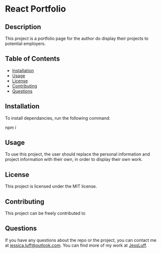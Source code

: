 # React Portfolio

## Description

This project is a portfolio page for the author do display their projects to potential employers.

## Table of Contents

- [Installation](#installation)
- [Usage](#usage)
- [License](#license)
- [Contributing](#contributing)
- [Questions](#questions)

## Installation

To install dependancies, run the following command:

npm i

## Usage

To use this project, the user should replace the personal information and project information with their own, in order to display their own work.

## License

This project is licensed under the MIT license.

## Contributing

This project can be freely contributed to

## Questions

If you have any questions about the repo or the project, you can contact me at jessica.luff@outlook.com.
You can find more of my work at [JessLuff](https://github.com/JessLuff/).
